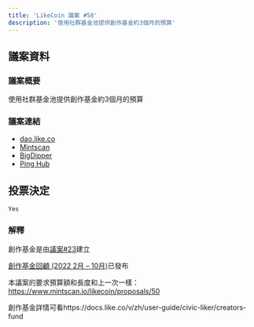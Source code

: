 ```yaml
---
title: 'LikeCoin 議案 #58'
description: '使用社群基金池提供創作基金約3個月的預算'
---
```


## 議案資料

### 議案概要
使用社群基金池提供創作基金約3個月的預算

### 議案連結
- [dao.like.co](https://dao.like.co/proposals/58)
- [Mintscan](https://www.mintscan.io/likecoin/proposals/58)
- [BigDipper](https://bigdipper.live/likecoin/proposals/58)
- [Ping Hub](https://ping.pub/likecoin/gov/58)


## 投票決定
`Yes`

### 解釋
創作基金是由[議案#23](https://www.mintscan.io/likecoin/proposals/23)建立

[創作基金回顧 (2022 2月 – 10月)](https://blog.like.co/zh/%E5%89%B5%E4%BD%9C%E5%9F%BA%E9%87%91%E5%9B%9E%E9%A1%A7%EF%BC%882022%E5%B9%B42%E6%9C%88-10%E6%9C%88%EF%BC%89/)已發布

本議案的要求預算額和長度和上一次一樣：https://www.mintscan.io/likecoin/proposals/50

創作基金詳情可看https://docs.like.co/v/zh/user-guide/civic-liker/creators-fund
